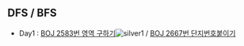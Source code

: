 ## DFS / BFS
- Day1 : [BOJ 2583번 영역 구하기](https://www.acmicpc.net/problem/2583)![silver1](./images/silver.jpg) / [BOJ 2667번 단지번호붙이기](https://www.acmicpc.net/problem/2667)
